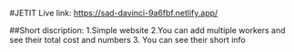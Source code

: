 #JETIT
Live link: https://sad-davinci-9a6fbf.netlify.app/

##Short discription:
1.Simple website
2.You can add multiple workers and see their total cost and numbers
3. You can see their short info
